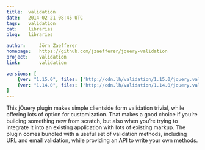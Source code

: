 ```yaml
---
title:	validation
date:	2014-02-21 08:45 UTC
tags:	validation
cat:	libraries
blog:	libraries

author:		Jörn Zaefferer
homepage:	https://github.com/jzaefferer/jquery-validation
project:	validation
link:		validation

versions: [
	{ver: "1.15.0", files: ['http://cdn.lh/validation/1.15.0/jquery.validate.min.js', 'http://cdn.lh/validation/1.15.0/jquery.validate.js']},
	{ver: "1.14.0", files: ['http://cdn.lh/validation/1.14.0/jquery.validate.min.js', 'http://cdn.lh/validation/1.14.0/jquery.validate.js']}
]
---
```


This jQuery plugin makes simple clientside form validation trivial, while offering lots of option for customization. That makes a good choice if you’re building something new from scratch, but also when you’re trying to integrate it into an existing application with lots of existing markup. The plugin comes bundled with a useful set of validation methods, including URL and email validation, while providing an API to write your own methods.